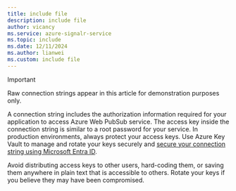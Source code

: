 ```yaml
---
title: include file
description: include file
author: vicancy
ms.service: azure-signalr-service
ms.topic: include
ms.date: 12/11/2024
ms.author: lianwei
ms.custom: include file
---
```


> [!IMPORTANT]
> Raw connection strings appear in this article for demonstration purposes only.
>
> A connection string includes the authorization information required for your application to access Azure Web PubSub service. The access key inside the connection string is similar to a root password for your service. In production environments, always protect your access keys. Use Azure Key Vault to manage and rotate your keys securely and [secure your connection string using Microsoft Entra ID](../concept-connection-string.md#use-microsoft-entra-id).
>
> Avoid distributing access keys to other users, hard-coding them, or saving them anywhere in plain text that is accessible to others. Rotate your keys if you believe they may have been compromised.
